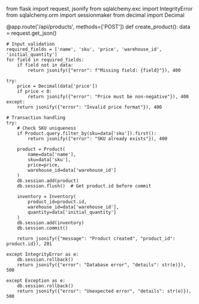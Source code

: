 from flask import request, jsonify
from sqlalchemy.exc import IntegrityError
from sqlalchemy.orm import sessionmaker
from decimal import Decimal

@app.route('/api/products', methods=['POST'])
def create_product():
    data = request.get_json()

    # Input validation
    required_fields = ['name', 'sku', 'price', 'warehouse_id', 'initial_quantity']
    for field in required_fields:
        if field not in data:
            return jsonify({"error": f"Missing field: {field}"}), 400

    try:
        price = Decimal(data['price'])
        if price < 0:
            return jsonify({"error": "Price must be non-negative"}), 400
    except:
        return jsonify({"error": "Invalid price format"}), 400

    # Transaction handling
    try:
        # Check SKU uniqueness
        if Product.query.filter_by(sku=data['sku']).first():
            return jsonify({"error": "SKU already exists"}), 400

        product = Product(
            name=data['name'],
            sku=data['sku'],
            price=price,
            warehouse_id=data['warehouse_id']
        )
        db.session.add(product)
        db.session.flush()  # Get product.id before commit

        inventory = Inventory(
            product_id=product.id,
            warehouse_id=data['warehouse_id'],
            quantity=data['initial_quantity']
        )
        db.session.add(inventory)
        db.session.commit()

        return jsonify({"message": "Product created", "product_id": product.id}), 201

    except IntegrityError as e:
        db.session.rollback()
        return jsonify({"error": "Database error", "details": str(e)}), 500

    except Exception as e:
        db.session.rollback()
        return jsonify({"error": "Unexpected error", "details": str(e)}), 500
